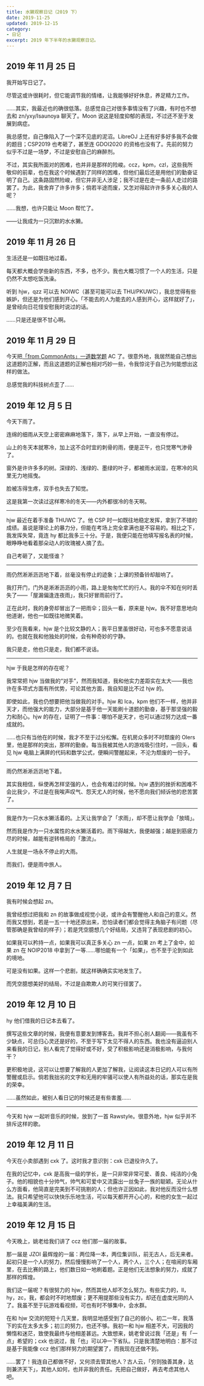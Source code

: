 ```yaml
---
title: 水獭观察日记（2019 下）
date: 2019-11-25
updated: 2019-12-15
category: 
- 日记
excerpt: 2019 年下半年的水獭观察日记。
---
```


## 2019 年 11 月 25 日
我开始写日记了。

尽管这或许很耗时，但它能调节我的情绪，让我能够好好休息，养足精力工作。

……其实，我最近也的确很低落。总感觉自己对很多事情没有了兴趣，有时也不想去和 zn/yxy/Isaunoya 聊天了。Moon 说这是轻度抑郁的表现，不过还不至于发展到病症。

我总感觉，自己像陷入了一个深不见底的泥沼。LibreOJ 上还有好多好多我不会做的题目；CSP2019 也考砸了，甚至连 GDOI2020 的资格也没有了。先前的努力似乎不过是一场梦，不过是安慰自己的麻醉剂。

不过，其实我所面对的困难，也并非是那样的险峻。ccz，kpm，czl，这些我所敬仰的前辈，也在我这个时候遇到了同样的困难，但他们最后还是用他们的勤奋证明了自己。这条路固然险峻，但它并非无人涉足；我不过是在走一条前人走过的路罢了。为此，我舍弃了许多许多；倘若半途而废，又怎对得起许许多多关心我的人呢？

……我想，也许只能让 Moon 帮忙了。

——让我成为一只沉默的水水獭。

## 2019 年 11 月 26 日
生活还是一如既往地过着。

每天都大概会学些新的东西，不多，也不少。我也大概习惯了一个人的生活，只是仍然不太想吃饭洗澡。

听到 hjw，qzz 可以去 NOIWC（甚至可能可以去 THU/PKUWC），我总觉得有些嫉妒，但还是为他们感到开心。「不能去的人为能去的人感到开心，这样就好了」，是曾经向日花怪安慰我时说过的话。

……只是还是很不甘心啊。

## 2019 年 11 月 29 日
今天把[「from CommonAnts」一道数学题](https://loj.ac/problem/6054) AC 了。很意外地，我居然能自己想出这道题的正解，而且这道题的正解也相对巧妙一些，令我惊诧于自己为何能想出这样的做法。

总感觉我的科技树点歪了……

## 2019 年 12 月 5 日
今天下雨了。

连绵的细雨从天空上密密麻麻地落下，落下，从早上开始，一直没有停过。

山上的冬天本就寒冷，加上这不合时宜的刺骨的雨，便是正午，也只觉寒气渗骨了。

窗外是许许多多的树。深绿的、浅绿的、墨绿的叶子，都被雨水润湿，在寒冷的风里无力地摇曳。

脸被冻得生疼，双手也失去了知觉。

这是我第一次读过这样寒冷的冬天——内外都很冷的冬天啊。

---

hjw 最近在着手准备 THUWC 了。他 CSP 时一如既往地稳定发挥，拿到了不错的成绩。虽说是理论上的暴力分，但能在考场上完全拿满也是不容易的。相比之下，我发挥失常，竟连 hy 都比我多三十分。于是，我便只能在他填写报名表的时候，眼睁睁地看着那朵动人的玫瑰被人摘了去。

自己考砸了，又能怪谁？

---

雨仍然淅淅沥沥地下着，丝毫没有停止的迹象；上课的预备铃却敲响了。

我打开门，门外是淅淅沥沥的小雨，路上是匆匆忙忙的行人。我的伞不知在何时丢失了——「屋漏偏逢连夜雨」，我只好冒雨前行了。

正在此时，我的身旁却冒出了一把雨伞；回头一看，原来是 hjw。我不好意思地向他道谢，他也一如既往地微笑着。

至少在我看来，hjw 是个比较文静的人；我平日里虽很好动，可也多不愿意说话的。也就在我和他独处的时候，会有种奇妙的宁静。

我只是走，他也只是走，我们都不说话。

---

hjw 于我是怎样的存在呢？

我常常把 hjw 当做我的“对手”，然而我知道，我和他实力差距实在太大——我也许在多项式方面有所优势，可论其他方面，我自知是比不过 hjw 的。

即使如此，我也仍想要把他当做我的对手。hjw 和 lca，kpm 他们不一样，他并非天才，而他强大的能力，大部分是基于他一天能刷十道题的勤奋，基于那坚强的毅力和耐心。hjw 的存在，证明了一件事：哪怕不是天才，也可以通过努力达成一番成就的。

……也只有当他在的时候，我才不至于过分松懈。在机房众多时不时颓废的 OIers 里，他是那样的突出，那样的勤奋。每当我被其他人的游戏吸引住时，一回头，看见 hjw 电脑上满屏的代码和数学公式，便瞬间警醒起来，不沦为颓废的一份子。

---

雨仍然淅淅沥沥地下着。

其实我相信，纵使再怎样坚强的人，也会有难过的时候。hjw 遇到的挫折和困难不会比我少，不过是在我唉声叹气、怨天尤人的时候，他不愿向我们倾诉他的悲苦罢了。

---

我是作为一只水水獭活着的。上天让我学会了「求雨」，却不愿让我学会「放晴」。

然而我是作为一只水属性的水水獭活着的。雨下得越大，我便越强；越是到筋疲力尽的时候，越能有逆转格局的「激流」。

人生就是一场永不停止的大雨。

而我们，便是雨中旅人。

## 2019 年 12 月 7 日
我有时候会想起 zn。

我曾经想过把我和 zn 的故事做成视觉小说，或许会有警醒他人和自己的意义。然而我又想到，若是一五一十地还原出来，恐怕读者们都会觉得主角脑子有问题（尽管那确是我曾经的样子）；若是凭空臆想几个好结局，又违背了表现悲剧的初心。

如果我可以矜持一点，如果我可以真正多关心 zn 一点，如果 zn 考上了金中，如果 zn 在 NOIP2018 中拿到了一等……哪怕能有一个「如果」，也不至于沦到如此的境地。

可是没有如果。这样一个悲剧，就这样确确实实地发生了。

而凭空臆想美好的结局，不过是自欺欺人的可笑行径罢了。

## 2019 年 12 月 10 日
hy 他们借我的日记本去看了。

撰写这些文章的时候，我便有意要发到博客去。我并不担心别人翻阅——我虽有不少缺点，可总归心灵还是好的，不至于写下太见不得人的东西。我也没有逼迫别人来看我的日记，别人看完了觉得好或不好，受了积极影响还是消极影响，与我何干？

更积极地说，这可以让想要了解我的人更加了解我，让阅读这本日记的人可以有所警醒或启示。倘若我拙劣的文字和无用的牢骚可以使人有所益处的话，那实在是我的荣幸。

……虽然如此，被别人看日记的时候还是有些害羞……

---

今天和 hjw 一起听音乐的时候，放到了一首 Rawstyle。很意外地，hjw 似乎并不排斥这样的歌。

## 2019 年 12 月 11 日
今天在小卖部遇到 cxk 了。这时我才意识到：cxk 已退役许久了。

在我的记忆中，cxk 是高我一级的学长，是一只非常非常可爱、善良、纯洁的小兔子。他的相貌也十分帅气，帅气和可爱中又流露出一丝兔子一族的聪颖。无论从什么方面看，他简直是完美到不可挑剔的人；但也许正因如此，我对他反而没什么想法。我只希望他可以快快乐乐地生活，可以每天都开开心心的，和他的女生一起过上幸福美满的生活。

## 2019 年 12 月 15 日
今天晚上，姚老给我们讲了 ccz 他们那一届的故事。

那一届是 JZOI 最辉煌的一届：两位降一本，两位集训队，前无古人，后无来者。起初只是一个人的努力，然后慢慢影响了一个人，两个人，三个人；在喧闹的车厢里，在去比赛的路上，他们数日如一地刷着题。正是他们无法想象的努力，成就了那样的辉煌。

我们这一届呢？有很努力的 hjw，然而其他人却不怎么努力。有些实力的，ll，hy，zc，我，都会时不时地颓废；更不用提那些没有实力，却还在虚度光阴的人了。我虽不至于玩游戏看视频，可也有时不够集中，会水群。

在和 hjw 交流的短短十几天里，我明显地感受到了自己的弱小。初二一年，我落下的实在太多太多；初三的努力，也还不够。我初一和 hjw 相差不大，可因我的懒惰和迷茫，致使我最终与他相差甚远。大致想来，姚老曾说过我「还是」有「一点」希望的；cxk 也说过，我「也」可以冲一下省队。只是我清楚地明白：那不过是基于我能像 ccz 他们那样努力的期望罢了，而我现在还做不到。

……罢了！我连自己都做不好，又何须去管其他人？古人云，「穷则独善其身，达则兼济天下」，其他人如何，也并非我的责任。先把自己做好，再去考虑其他人吧。